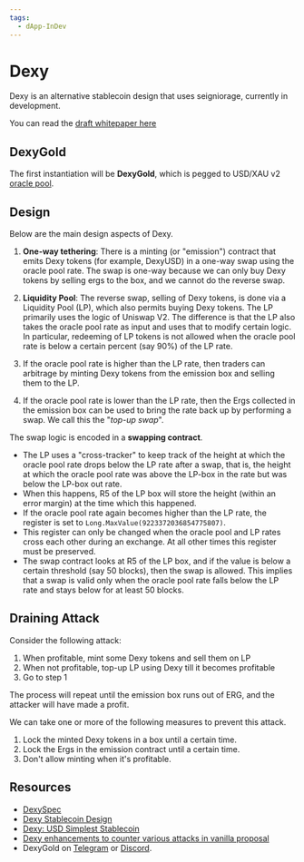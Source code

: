 ```yaml
---
tags:
  - dApp-InDev
---
```


# Dexy

Dexy is an alternative stablecoin design that uses seigniorage, currently in development.

You can read the [draft whitepaper here](../assets/pdf/dexy.pdf)


## DexyGold

The first instantiation will be **DexyGold**, which is pegged to USD/XAU v2 [oracle pool](oracles.md).

## Design

Below are the main design aspects of Dexy.

1. **One-way tethering**: There is a minting (or "emission") contract that emits Dexy tokens (for example, DexyUSD) in a one-way swap using the oracle pool rate. The swap is one-way because we can only buy Dexy tokens by selling ergs to the box, and we cannot do the reverse swap. 
   
2. **Liquidity Pool**: The reverse swap, selling of Dexy tokens, is done via a Liquidity Pool (LP), which also permits buying Dexy tokens. The LP primarily uses the logic of Uniswap V2. The difference is that the LP also takes the oracle pool rate as input and uses that to modify certain logic. In particular, redeeming of LP tokens is not allowed when the oracle pool rate is below a certain percent (say 90%) of the LP rate.
   
3. If the oracle pool rate is higher than the LP rate, then traders can arbitrage by minting Dexy tokens from the emission box and selling them to the LP. 
   
4. If the oracle pool rate is lower than the LP rate, then the Ergs collected in the emission box can be used to bring the rate back up by performing a swap. We call this the "*top-up swap*".
   
The swap logic is encoded in a **swapping contract**.

- The LP uses a "cross-tracker" to keep track of the height at which the oracle pool rate drops below the LP rate after a swap, that is, the height at which the oracle pool rate was above the LP-box in the rate but was below the LP-box out rate.
- When this happens, R5 of the LP box will store the height (within an error margin) at the time which this happened.
- If the oracle pool rate again becomes higher than the LP rate, the register is set to `Long.MaxValue(9223372036854775807)`.
- This register can only be changed when the oracle pool and LP rates cross each other during an exchange. At all other times
this register must be preserved. 
- The swap contract looks at R5 of the LP box, and if the value is below a certain threshold (say 50 blocks), then the swap is allowed.
This implies that a swap is valid only when the oracle pool rate falls below the LP rate and stays below for at least 50 blocks.

## Draining Attack

Consider the following attack:

1. When profitable, mint some Dexy tokens and sell them on LP
2. When not profitable, top-up LP using Dexy till it becomes profitable
3. Go to step 1 

The process will repeat until the emission box runs out of ERG, and the attacker will have made a profit.

We can take one or more of the following measures to prevent this attack.

1. Lock the minted Dexy tokens in a box until a certain time.
2. Lock the Ergs in the emission contract until a certain time.
3. Don't allow minting when it's profitable.


## Resources

- [DexySpec](https://github.com/ergoplatform/ergo-jde/blob/main/kiosk/src/test/scala/kiosk/dexy/DexySpec.scala)
- [Dexy Stablecoin Design](https://github.com/ergoplatform/ergo-jde/blob/main/kiosk/src/test/scala/kiosk/dexy/Dexy.md)
- [Dexy: USD Simplest Stablecoin](https://www.ergoforum.org/t/dexy-usd-simplest-stablecoin-design/1430)
- [Dexy enhancements to counter various attacks in vanilla proposal](https://github.com/ergoplatform/ergo-jde/blob/main/kiosk/src/test/scala/kiosk/dexy)
- DexyGold on [Telegram](https://t.me/dexygold) or [Discord](https://discord.gg/ergo-platform-668903786361651200).